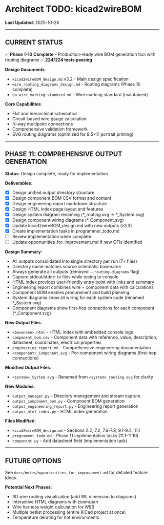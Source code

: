 # Architect TODO: kicad2wireBOM

**Last Updated**: 2025-10-26

---

## CURRENT STATUS

✅ **Phase 1-10 Complete** - Production-ready wire BOM generation tool with routing diagrams
✅ **224/224 tests passing**

**Design Documents**:
- `kicad2wireBOM_design.md` v3.2 - Main design specification
- `wire_routing_diagrams_design.md` - Routing diagrams (Phase 10 complete)
- `ea_wire_marking_standard.md` - Wire marking standard (maintained)

**Core Capabilities**:
- Flat and hierarchical schematics
- Circuit-based wire gauge calculation
- N-way multipoint connections
- Comprehensive validation framework
- SVG routing diagrams (optimized for 8.5×11 portrait printing)

---

## PHASE 11: COMPREHENSIVE OUTPUT GENERATION

**Status**: Design complete, ready for implementation

**Deliverables**:
- [x] Design unified output directory structure
- [x] Design component BOM CSV format and content
- [x] Design engineering report markdown structure
- [x] Design HTML index page layout and features
- [x] Design system diagram renaming (*_routing.svg → *_System.svg)
- [x] Design component wiring diagrams (*_Component.svg)
- [x] Update kicad2wireBOM_design.md with new outputs (v3.3)
- [x] Create implementation tasks in programmer_todo.md
- [ ] Review implementation when complete
- [ ] Update opportunities_for_improvement.md if new OFIs identified

**Design Summary**:
- All outputs consolidated into single directory per run (7+ files)
- Directory name matches source schematic basename
- Always generate all outputs (removed `--routing-diagrams` flag)
- Capture stdout/stderr to files while teeing to console
- HTML index provides user-friendly entry point with links and summary
- Engineering report combines wire + component data with calculations
- Component BOM enables procurement and build planning
- System diagrams show all wiring for each system code (renamed *_System.svg)
- Component diagrams show first-hop connections for each component (*_Component.svg)

**New Output Files**:
- `<basename>.html` - HTML index with embedded console logs
- `component_bom.csv` - Component data with reference, value, description, datasheet, coordinates, electrical properties
- `engineering_report.md` - Comprehensive engineering documentation
- `<component>_Component.svg` - Per-component wiring diagrams (first-hop connections)

**Modified Output Files**:
- `<system>_System.svg` - Renamed from `<system>_routing.svg` for clarity

**New Modules**:
- `output_manager.py` - Directory management and stream capture
- `output_component_bom.py` - Component BOM generation
- `output_engineering_report.py` - Engineering report generation
- `output_html_index.py` - HTML index generation

**Files Modified**:
- `kicad2wireBOM_design.md` - Sections 2.2, 7.2, 7.6-7.8, 9.1-9.4, 11.1
- `programmer_todo.md` - Phase 11 implementation tasks (11.1-11.10)
- `component.py` - Add datasheet field (implementation task)

---

## FUTURE OPTIONS

See `docs/notes/opportunities_for_improvement.md` for detailed feature ideas.

**Potential Next Phases**:
- 3D wire routing visualization (add WL dimension to diagrams)
- Interactive HTML diagrams with zoom/pan
- Wire harness weight calculation for W&B
- Multiple netlist processing (entire KiCad project at once)
- Temperature derating for hot environments
